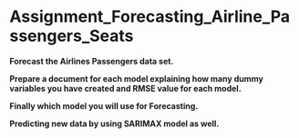 # **Assignment_Forecasting_Airline_Passengers_Seats**

**Forecast the Airlines Passengers data set.**

**Prepare a document for each model explaining how many dummy variables you have created and RMSE value for each model.**

**Finally which model you will use for Forecasting.**

**Predicting new data by using SARIMAX model as well.**
